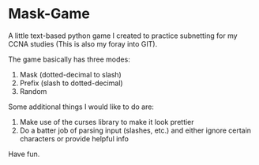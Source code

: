 # Mask-Game
A little text-based python game I created to practice subnetting for my CCNA studies (This is also my foray into GIT).

The game basically has three modes:
1. Mask (dotted-decimal to slash)
2. Prefix (slash to dotted-decimal)
3. Random

Some additional things I would like to do are:
1. Make use of the curses library to make it look prettier
2. Do a batter job of parsing input (slashes, etc.) and either ignore certain characters or provide helpful info


Have fun.
